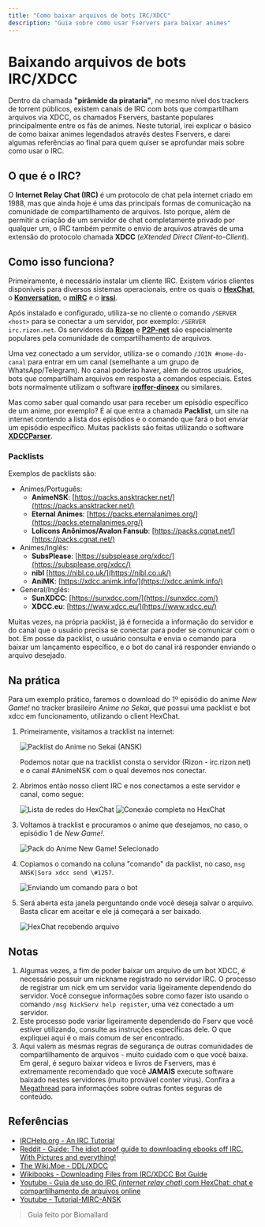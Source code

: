 ```yaml
---
title: "Como baixar arquivos de bots IRC/XDCC"
description: "Guia sobre como usar Fservers para baixar animes"
---
```

# Baixando arquivos de bots IRC/XDCC

Dentro da chamada **"pirâmide da pirataria"**, no mesmo nível dos trackers de torrent públicos, existem canais de IRC com bots que compartilham arquivos via XDCC, os chamados Fservers, bastante populares principalmente entre os fãs de animes. Neste tutorial, irei explicar o básico de como baixar animes legendados através destes Fservers, e darei algumas referências ao final para quem quiser se aprofundar mais sobre como usar o IRC.

## O que é o IRC?

O **Internet Relay Chat (IRC)** é um protocolo de chat pela internet criado em 1988, mas que ainda hoje é uma das principais formas de comunicação na comunidade de compartilhamento de arquivos. Isto porque, além de permitir a criação de um servidor de chat completamente privado por qualquer um, o IRC também permite o envio de arquivos através de uma extensão do protocolo chamada **XDCC** (_eXtended Direct Client-to-Client_).

## Como isso funciona?

Primeiramente, é necessário instalar um cliente IRC. Existem vários clientes disponíveis para diversos sistemas operacionais, entre os quais o [**HexChat**](https://hexchat.github.io/), o [**Konversation**](https://konversation.kde.org/), o [**mIRC**](https://www.mirc.com/) e o [**irssi**](https://irssi.org/).

Após instalado e configurado, utiliza-se no cliente o comando `/SERVER <host>` para se conectar a um servidor, por exemplo: `/SERVER irc.rizon.net`. Os servidores da [**Rizon**](https://rizon.net/) e [**P2P-net**](https://p2p-network.net/) são especialmente populares pela comunidade de compartilhamento de arquivos.

Uma vez conectado a um servidor, utiliza-se o comando `/JOIN #nome-do-canal` para entrar em um canal (semelhante a um grupo de WhatsApp/Telegram). No canal poderão haver, além de outros usuários, bots que compartilham arquivos em resposta a comandos especiais. Estes bots normalmente utilizam o software [**iroffer-dinoex**](https://github.com/dinoex/iroffer-dinoex) ou similares.

Mas como saber qual comando usar para receber um episódio específico de um anime, por exemplo? É aí que entra a chamada **Packlist**, um site na internet contendo a lista dos episódios e o comando que fará o bot enviar um episódio específico. Muitas packlists são feitas utilizando o software [**XDCCParser**](https://github.com/nitmir/XDCCParser-global).

### Packlists

Exemplos de packlists são:

- Animes/Português:
  - **AnimeNSK**: [https://packs.ansktracker.net/](https://packs.ansktracker.net/)
  - **Eternal Animes**: [https://packs.eternalanimes.org/](https://packs.eternalanimes.org/)
  - **Lolicons Anônimos/Avalon Fansub**: [https://packs.cgnat.net/](https://packs.cgnat.net/)
- Animes/Inglês:
  - **SubsPlease**: [https://subsplease.org/xdcc/](https://subsplease.org/xdcc/)
  - **nibl** [https://nibl.co.uk/](https://nibl.co.uk/)
  - **AniMK**: [https://xdcc.animk.info/](https://xdcc.animk.info/)
- General/Inglês:
  - **SunXDCC**: [https://sunxdcc.com/](https://sunxdcc.com/)
  - **XDCC.eu**: [https://www.xdcc.eu/](https://www.xdcc.eu/)

Muitas vezes, na própria packlist, já é fornecida a informação do servidor e do canal que o usuário precisa se conectar para poder se comunicar com o bot. Em posse da packlist, o usuário consulta e envia o comando para baixar um lançamento específico, e o bot do canal irá responder enviando o arquivo desejado.

## Na prática

Para um exemplo prático, faremos o download do 1º episódio do anime *New Game!* no tracker brasileiro *Anime no Sekai*, que possui uma packlist e bot xdcc em funcionamento, utilizando o client HexChat.

1. Primeiramente, visitamos a tracklist na internet:

   ![Packlist do Anime no Sekai (ANSK)](/images/guia-xdcc-1.png)

   Podemos notar que na tracklist consta o servidor (Rizon - irc.rizon.net) e o canal \#AnimeNSK com o qual devemos nos conectar.
2. Abrimos então nosso client IRC e nos conectamos a este servidor e canal, como segue:

   ![Lista de redes do HexChat](/images/guia-xdcc-2.png)
   ![Conexão completa no HexChat](/images/guia-xdcc-3.png)
3. Voltamos à tracklist e procuramos o anime que desejamos, no caso, o episódio 1 de *New Game!*.

   ![Pack do Anime New Game! Selecionado](/images/guia-xdcc-4.png)
4. Copiamos o comando na coluna "comando" da packlist, no caso, `msg ANSK|Sora xdcc send \#1257`.

   ![Enviando um comando para o bot](/images/guia-xdcc-5.png)
5. Será aberta esta janela perguntando onde você deseja salvar o arquivo. Basta clicar em aceitar e ele já começará a ser baixado.

   ![HexChat recebendo arquivo](/images/guia-xdcc-6.png)

## Notas

1. Algumas vezes, a fim de poder baixar um arquivo de um bot XDCC, é necessário possuir um nickname registrado no servidor IRC. O processo de registrar um nick em um servidor varia ligeiramente dependendo do servidor. Você consegue informações sobre como fazer isto usando o comando `/msg NickServ help register`, uma vez conectado a um servidor.
2. Este processo pode variar ligeiramente dependendo do Fserv que você estiver utilizando, consulte as instruções específicas dele. O que expliquei aqui é o mais comum de ser encontrado.
3. Aqui valem as mesmas regras de segurança de outras comunidades de compartilhamento de arquivos - muito cuidado com o que você baixa. Em geral, é seguro baixar vídeos e livros de Fservers, mas é extremamente recomendado que você **JAMAIS** execute software baixado nestes servidores (muito provável conter vírus). Confira a [Megathread](https://pirataria.link/) para informações sobre outras fontes seguras de conteúdo.

## Referências

- [IRCHelp.org - An IRC Tutorial](https://www.irchelp.org/faq/irctutorial.html)
- [Reddit - Guide: The idiot proof guide to downloading ebooks off IRC. With Pictures and everything!](https://www.reddit.com/r/Piracy/comments/2oftbu/guide_the_idiot_proof_guide_to_downloading_ebooks/)
- [The Wiki.Moe - DDL/XDCC](https://thewiki.moe/sourcing/ddl/)
- [Wikibooks - Downloading Files from IRC/XDCC Bot Guide](https://en.wikibooks.org/wiki/Downloading_Files_from_IRC/XDCC_Bot_Guide)
- [Youtube - Guia de uso do IRC _(internet relay chat)_ com HexChat: chat e compartilhamento de arquivos online](https://youtu.be/ZA9NoLiIHCI)
- [Youtube - Tutorial-MIRC-ANSK](https://youtu.be/xherACT1j6I)

> Guia feito por Biomallard
